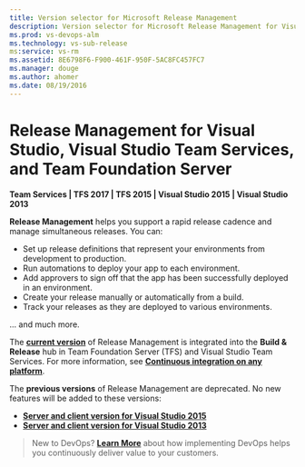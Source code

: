 ```yaml
---
title: Version selector for Microsoft Release Management
description: Version selector for Microsoft Release Management for Visual Studio, Visual Studio Team Services, and Team Foundation Server
ms.prod: vs-devops-alm
ms.technology: vs-sub-release
ms:service: vs-rm
ms.assetid: 8E6798F6-F900-461F-950F-5AC8FC457FC7
ms.manager: douge
ms.author: ahomer
ms.date: 08/19/2016
---
```


# Release Management for Visual Studio, Visual Studio Team Services, and Team Foundation Server

**Team Services | TFS 2017 | TFS 2015 | Visual Studio 2015 | Visual Studio 2013**  

**Release Management** helps you support a rapid release cadence and manage simultaneous releases.
You can:

* Set up release definitions that represent your environments from development to production.
* Run automations to deploy your app to each environment.
* Add approvers to sign off that the app has been successfully deployed in an environment.
* Create your release manually or automatically from a build.
* Track your releases as they are deployed to various environments.

... and much more.

The **[current version](../build-release/overview.md)** of Release Management is integrated into the **Build &amp; Release** hub in
Team Foundation Server (TFS) and Visual Studio Team Services.
For more information, see **[Continuous integration on any platform](../build-release/overview.md)**. 

The **previous versions** of Release Management are deprecated. No new features will be added to these versions:

* **[Server and client version for Visual Studio 2015](overview-rm2015.md)**
* **[Server and client version for Visual Studio 2013](https://msdn.microsoft.com/library/dn217874%28v%3Dvs.120%29.aspx)**

> New to DevOps? **[Learn More](https://www.visualstudio.com/devops)** about how implementing DevOps helps you continuously deliver value to your customers.

